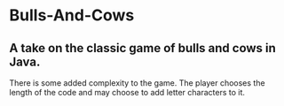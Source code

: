 # Bulls-And-Cows
## A take on the classic game of bulls and cows in Java.

There is some added complexity to the game. The player chooses the length of the code and may choose to add letter characters to it.

